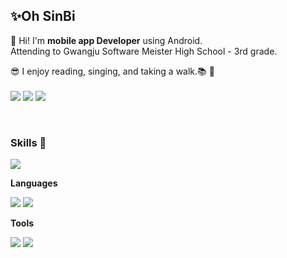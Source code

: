 ## ✨Oh SinBi

👋 Hi! I'm **mobile app Developer** using Android. <br>
Attending to Gwangju Software Meister High School - 3rd grade.

😎 I enjoy reading, singing, and taking a walk.📚 🎵
<br>
<br>
<a href="https://sinbee0402.notion.site/sinbee0402/d6c17027fe1e40978fb7453af9492589" target="_blank"><img src="https://img.shields.io/badge/Notion-494649?style=flat-square&logo=Notion&logoColor=white"/></a>
<a href="https://velog.io/@sinbee0402" target="_blank"><img src="https://img.shields.io/badge/Velog-20C997?style=flat-square&logo=Velog&logoColor=white"/></a>
<a href="mailto:osb3476@gmail.com" target="_blank"><img src="https://img.shields.io/badge/osb3476@gmail.com-EA4335?style=flat-square&logo=Gmail&logoColor=white"/></a>

<br>

### Skills 🎨
<a href="https://developer.android.com/?hl=ko" target="_blank"><img src="https://img.shields.io/badge/Android-3DDC84?style=flat-square&logo=Android&logoColor=white"/></a>
<br>

**Languages** 
<br>

<a href="https://kotlinlang.org/" target="_blank"><img src="https://img.shields.io/badge/Kotlin-7F52FF?style=flat-square&logo=Kotlin&logoColor=white"/></a>
<a href="" target="_blank"><img src="https://img.shields.io/badge/Java-007396?style=flat-square&logo=Java&logoColor=white"/></a>
<br>

**Tools** <br>

<a href="" target="_blank"><img src="https://img.shields.io/badge/Firebase-FFCA28?style=flat-square&logo=Firebase&logoColor=white"/></a>
<a href="" target="_blank"><img src="https://img.shields.io/badge/Git-F05032?style=flat-square&logo=Git&logoColor=white"/></a>
